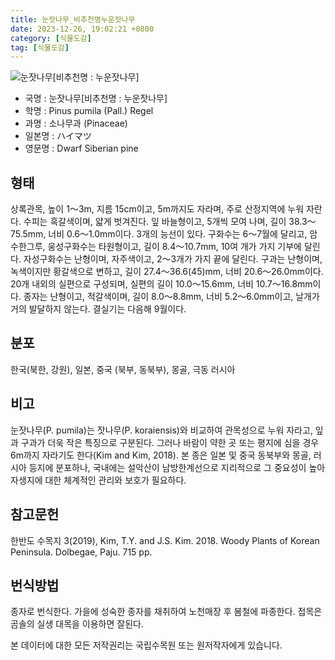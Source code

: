 ```yaml
---
title: 눈잣나무_비추천명누운잣나무
date: 2023-12-26, 19:02:21 +0800
category: [식물도감]
tag: [식물도감]
---
```




![눈잣나무[비추천명 : 누운잣나무]](http://www.nature.go.kr/fileUpload/plants/basic/Pinaceae/Pinus/14978/14978_5_th2.JPG)
- 국명 : 눈잣나무[비추천명 : 누운잣나무]
- 학명 : Pinus pumila (Pall.) Regel
- 과명 : 소나무과 (Pinaceae)
- 일본명 : ハイマツ
- 영문명 : Dwarf Siberian pine


## 형태
상록관목, 높이 1～3m, 지름 15cm이고, 5m까지도 자라며, 주로 산정지역에 누워 자란다. 수피는 흑갈색이며, 얇게 벗겨진다. 잎 바늘형이고, 5개씩 모여 나며, 길이 38.3～75.5mm, 너비 0.6～1.0mm이다. 3개의 능선이 있다. 구화수는 6～7월에 달리고, 암수한그루, 웅성구화수는 타원형이고, 길이 8.4～10.7mm, 10여 개가 가지 기부에 달린다. 자성구화수는 난형이며, 자주색이고, 2～3개가 가지 끝에 달린다. 구과는 난형이며, 녹색이지만 황갈색으로 변하고, 길이 27.4～36.6(45)mm, 너비 20.6～26.0mm이다. 20개 내외의 실편으로 구성되며, 실편의 길이 10.0～15.6mm, 너비 10.7～16.8mm이다. 종자는 난형이고, 적갈색이며, 길이 8.0～8.8mm, 너비 5.2～6.0mm이고, 날개가 거의 발달하지 않는다. 결실기는 다음해 9월이다.
## 분포
한국(북한, 강원), 일본, 중국 (북부, 동북부), 몽골, 극동 러시아
## 비고
눈잣나무(P. pumila)는 잣나무(P. koraiensis)와 비교하여 관목성으로 누워 자라고, 잎과 구과가 더욱 작은 특징으로 구분된다. 그러나 바람이 약한 곳 또는 평지에 심을 경우 6m까지 자라기도 한다(Kim and Kim, 2018). 본 종은 일본 및 중국 동북부와 몽골, 러시아 등지에 분포하나, 국내에는 설악산이 남방한계선으로 지리적으로 그 중요성이 높아 자생지에 대한 체계적인 관리와 보호가 필요하다.
## 참고문헌
한반도 수목지 3(2019), Kim, T.Y. and J.S. Kim. 2018. Woody Plants of Korean Peninsula. Dolbegae, Paju. 715 pp.
## 번식방법
종자로 번식한다. 가을에 성숙한 종자를 채취하여 노천매장 후 봄철에 파종한다. 접목은 곰솔의 실생 대목을 이용하면 잘된다.






본 데이터에 대한 모든 저작권리는 국립수목원 또는 원저작자에게 있습니다.
